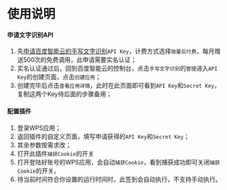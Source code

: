 # 使用说明

#### 申请文字识别API
1. 先[申请百度智能云的手写文字识别](https://console.bce.baidu.com/ai/?_=1728621005908#/ai/ocr/overview/index)`API Key`，计费方式选择`按量后付费`，每月赠送500次的免费调用，此申请需要实名认证；
2. 实名认证通过后，回到百度智能云的控制台，点击`手写文字识别`的`管理`进入`API Key`的创建页面，点击`创建应用`；
3. 创建完毕后点击`查看应用详情`，此时在此页面即可看到`API Key`和`Secret Key`，复制这两个Key待后面的步骤备用；

#### 配置插件
1. 登录WPS应用；
2. 返回插件的自定义页面，填写申请获得的`API Key`和`Secret Key`；
3. 其余参数按需求改；
4. 打开此插件`捕获Cookie`的开关
5. 打开登陆好账号的WPS应用，会自动`捕获Cookie`，看到捕获成功即可关闭`捕获Cookie`的开关。
6. 待当前时间符合你设置的运行时间时，此签到会自动执行，不支持手动执行。